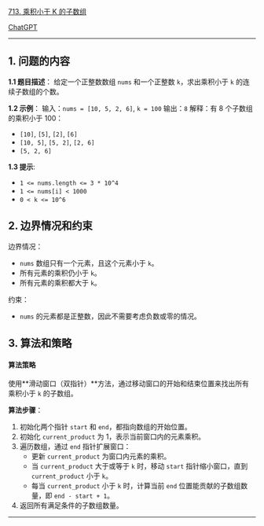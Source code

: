 [713. 乘积小于 K 的子数组](https://leetcode.cn/problems/subarray-product-less-than-k)

[ChatGPT](https://chat.openai.com/share/d938b7f9-befc-4b3a-98c5-37458a2ea466)

---

## 1. 问题的内容
**1.1 题目描述**：
给定一个正整数数组 `nums` 和一个正整数 `k`，求出乘积小于 `k` 的连续子数组的个数。

**1.2 示例**：
输入：`nums = [10, 5, 2, 6]`, `k = 100`
输出：`8`
解释：有 8 个子数组的乘积小于 100：
- `[10]`, `[5]`, `[2]`, `[6]`
- `[10, 5]`, `[5, 2]`, `[2, 6]`
- `[5, 2, 6]`

**1.3 提示**:
- `1 <= nums.length <= 3 * 10^4`
- `1 <= nums[i] < 1000`
- `0 < k <= 10^6`

## 2. 边界情况和约束
边界情况：
- `nums` 数组只有一个元素，且这个元素小于 `k`。
- 所有元素的乘积仍小于 `k`。
- 所有元素的乘积都大于 `k`。

约束：
- `nums` 的元素都是正整数，因此不需要考虑负数或零的情况。

## 3. 算法和策略
#### 算法策略
使用**滑动窗口（双指针）**方法，通过移动窗口的开始和结束位置来找出所有乘积小于 `k` 的子数组。

**算法步骤**：
1. 初始化两个指针 `start` 和 `end`，都指向数组的开始位置。
2. 初始化 `current_product` 为 1，表示当前窗口内的元素乘积。
3. 遍历数组，通过 `end` 指针扩展窗口：
   - 更新 `current_product` 为窗口内元素的乘积。
   - 当 `current_product` 大于或等于 `k` 时，移动 `start` 指针缩小窗口，直到 `current_product` 小于 `k`。
   - 每当 `current_product` 小于 `k` 时，计算当前 `end` 位置能贡献的子数组数量，即 `end - start + 1`。
4. 返回所有满足条件的子数组数量。

---